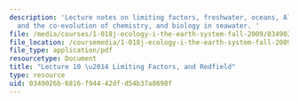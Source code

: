 ```yaml
---
description: 'Lecture notes on limiting factors, freshwater, oceans, Alfred Redfield
  and the co-evolution of chemistry, and biology in seawater. '
file: /media/courses/1-018j-ecology-i-the-earth-system-fall-2009/0349026b6816f94442dfd54b37a8698f_MIT1_018JF09_Lec10.pdf
file_location: /coursemedia/1-018j-ecology-i-the-earth-system-fall-2009/0349026b6816f94442dfd54b37a8698f_MIT1_018JF09_Lec10.pdf
file_type: application/pdf
resourcetype: Document
title: "Lecture 10 \u2014 Limiting Factors, and Redfield"
type: resource
uid: 0349026b-6816-f944-42df-d54b37a8698f
---
```


